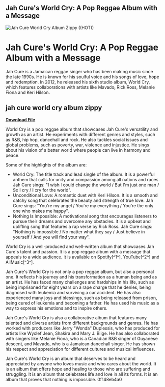 ## Jah Cure's World Cry: A Pop Reggae Album with a Message

 
![Jah Cure World Cry Album Zippy ((HOT))](https://gp1.wac.edgecastcdn.net/802892/http_public_production/artists/images/4272104/original/crop:x0y0w3200h3200/hash:1467566178/1405035644_IMG_0104.jpg?1467566178)

 
# Jah Cure's World Cry: A Pop Reggae Album with a Message
 
Jah Cure is a Jamaican reggae singer who has been making music since the late 1990s. He is known for his soulful voice and his songs of love, hope and redemption. In 2012, he released his sixth studio album, World Cry, which features collaborations with artists like Mavado, Rick Ross, Melanie Fiona and Keri Hilson.
 
## jah cure world cry album zippy


[**Download File**](https://www.google.com/url?q=https%3A%2F%2Fgeags.com%2F2tK1Sd&sa=D&sntz=1&usg=AOvVaw04j_N4AZDsq125FiJkrpWv)

 
World Cry is a pop reggae album that showcases Jah Cure's versatility and growth as an artist. He experiments with different genres and styles, such as R&B, hip hop, dancehall and rock. He also tackles social issues and global problems, such as poverty, war, violence and injustice. He sings about his vision of a better world where people can live in harmony and peace.
 
Some of the highlights of the album are:
 
- World Cry: The title track and lead single of the album. It is a powerful anthem that calls for unity and compassion among all nations and races. Jah Cure sings: "I wish I could change the world / But I'm just one man / So I cry / I cry for the world".
- Unconditional Love: A romantic duet with Keri Hilson. It is a smooth and catchy song that celebrates the beauty and strength of true love. Jah Cure sings: "You're my angel / You're my everything / You're the only one who makes me happy".
- Nothing Is Impossible: A motivational song that encourages listeners to pursue their dreams and overcome any obstacles. It is a upbeat and uplifting song that features a rap verse by Rick Ross. Jah Cure sings: "Nothing is impossible / No matter what they say / Just believe in yourself / And you will find your way".

World Cry is a well-produced and well-written album that showcases Jah Cure's talent and passion. It is a pop reggae album with a message that appeals to a wide audience. It is available on Spotify[^1^], YouTube[^2^] and AllMusic[^3^].
  
Jah Cure's World Cry is not only a pop reggae album, but also a personal one. It reflects his journey and his transformation as a human being and as an artist. He has faced many challenges and hardships in his life, such as being imprisoned for eight years on a rape charge that he denies, being diagnosed with leukemia and surviving a car accident. He has also experienced many joys and blessings, such as being released from prison, being cured of leukemia and becoming a father. He has used his music as a way to express his emotions and to inspire others.
 
Jah Cure's World Cry is also a collaborative album that features many talented and diverse artists from different backgrounds and genres. He has worked with producers like Jerry "Wonda" Duplessis, who has produced for artists like Wyclef Jean, Shakira and Mary J. Blige. He has also collaborated with singers like Melanie Fiona, who is a Canadian R&B singer of Guyanese descent, and Mavado, who is a Jamaican dancehall singer. He has shown his respect and appreciation for different cultures and musical influences.
 
Jah Cure's World Cry is an album that deserves to be heard and appreciated by anyone who loves music and who cares about the world. It is an album that offers hope and healing to those who are suffering and struggling. It is an album that celebrates life and love in all its forms. It is an album that proves that nothing is impossible.
 0f148eb4a0
